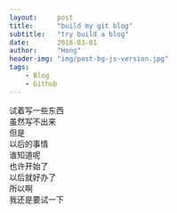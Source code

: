 ```yaml
---
layout:     post
title:      "build my git blog"
subtitle:   "try build a blog"
date:       2018-03-01
author:     "Hong"
header-img: "img/post-bg-js-version.jpg"
tags:
    - Blog
    - Github
---
```



试着写一些东西  
虽然写不出来  
但是  
以后的事情  
谁知道呢  
也许开始了  
以后就好办了  
所以啊  
我还是要试一下  


